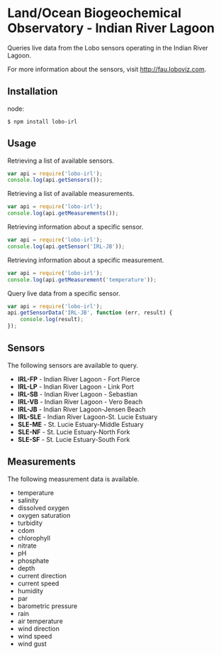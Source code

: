 # Land/Ocean Biogeochemical Observatory - Indian River Lagoon
Queries live data from the Lobo sensors operating in the Indian River Lagoon.

For more information about the sensors, visit http://fau.loboviz.com.
## Installation

node:

```
$ npm install lobo-irl
```

## Usage

Retrieving a list of available sensors.

```js
var api = require('lobo-irl');
console.log(api.getSensors());
```

Retrieving a list of available measurements.

```js
var api = require('lobo-irl');
console.log(api.getMeasurements());
```

Retrieving information about a specific sensor.

```js
var api = require('lobo-irl');
console.log(api.getSensor('IRL-JB'));
```

Retrieving information about a specific measurement.

```js
var api = require('lobo-irl');
console.log(api.getMeasurement('temperature'));
```

Query live data from a specific sensor.

```js
var api = require('lobo-irl');
api.getSensorData('IRL-JB', function (err, result) {
    console.log(result);
});
```

## Sensors
The following sensors are available to query.

- **IRL-FP** - Indian River Lagoon - Fort Pierce
- **IRL-LP** - Indian River Lagoon - Link Port
- **IRL-SB** - Indian River Lagoon - Sebastian
- **IRL-VB** - Indian River Lagoon - Vero Beach
- **IRL-JB** - Indian River Lagoon-Jensen Beach
- **IRL-SLE** - Indian River Lagoon-St. Lucie Estuary
- **SLE-ME** - St. Lucie Estuary-Middle Estuary
- **SLE-NF** - St. Lucie Estuary-North Fork
- **SLE-SF** - St. Lucie Estuary-South Fork

## Measurements
The following measurement data is available.

- temperature
- salinity
- dissolved oxygen
- oxygen saturation
- turbidity
- cdom
- chlorophyll
- nitrate
- pH
- phosphate
- depth
- current direction
- current speed
- humidity
- par
- barometric pressure
- rain
- air temperature
- wind direction
- wind speed
- wind gust 